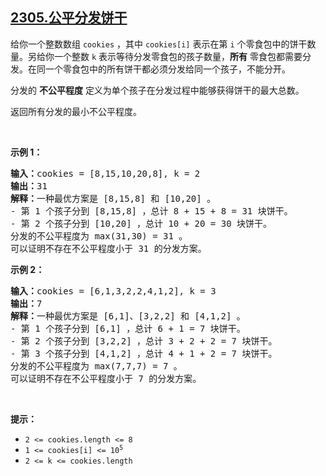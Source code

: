 ## [2305.公平分发饼干](https://leetcode.cn/problems/fair-distribution-of-cookies/)
<p>给你一个整数数组 <code>cookies</code> ，其中 <code>cookies[i]</code> 表示在第 <code>i</code> 个零食包中的饼干数量。另给你一个整数 <code>k</code> 表示等待分发零食包的孩子数量，<strong>所有</strong> 零食包都需要分发。在同一个零食包中的所有饼干都必须分发给同一个孩子，不能分开。</p>

<p>分发的 <strong>不公平程度</strong> 定义为单个孩子在分发过程中能够获得饼干的最大总数。</p>

<p>返回所有分发的最小不公平程度。</p>

<p>&nbsp;</p>

<p><strong>示例 1：</strong></p>

<pre><strong>输入：</strong>cookies = [8,15,10,20,8], k = 2
<strong>输出：</strong>31
<strong>解释：</strong>一种最优方案是 [8,15,8] 和 [10,20] 。
- 第 1 个孩子分到 [8,15,8] ，总计 8 + 15 + 8 = 31 块饼干。
- 第 2 个孩子分到 [10,20] ，总计 10 + 20 = 30 块饼干。
分发的不公平程度为 max(31,30) = 31 。
可以证明不存在不公平程度小于 31 的分发方案。
</pre>

<p><strong>示例 2：</strong></p>

<pre><strong>输入：</strong>cookies = [6,1,3,2,2,4,1,2], k = 3
<strong>输出：</strong>7
<strong>解释：</strong>一种最优方案是 [6,1]、[3,2,2] 和 [4,1,2] 。
- 第 1 个孩子分到 [6,1] ，总计 6 + 1 = 7 块饼干。 
- 第 2 个孩子分到 [3,2,2] ，总计 3 + 2 + 2 = 7 块饼干。
- 第 3 个孩子分到 [4,1,2] ，总计 4 + 1 + 2 = 7 块饼干。
分发的不公平程度为 max(7,7,7) = 7 。
可以证明不存在不公平程度小于 7 的分发方案。
</pre>

<p>&nbsp;</p>

<p><strong>提示：</strong></p>

<ul>
	<li><code>2 &lt;= cookies.length &lt;= 8</code></li>
	<li><code>1 &lt;= cookies[i] &lt;= 10<sup>5</sup></code></li>
	<li><code>2 &lt;= k &lt;= cookies.length</code></li>
</ul>
